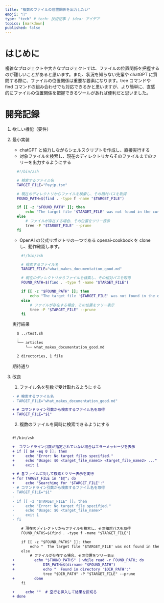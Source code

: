 ```yaml
---
title: "複数のファイルの位置関係を出力したい"
emoji: "🍣"
type: "tech" # tech: 技術記事 / idea: アイデア
topics: [markdown]
published: false
---
```


# はじめに

複雑なプロジェクトや大きなプロジェクトでは、ファイルの位置関係を把握するのが難しいことがあると思います。また、状況を知らない先輩や chatGPT に質問する際に、ファイルの位置関係は重要な要素になります。tree コマンドや find コマンドの組み合わせでも対応できるかと思いますが、より簡単に、直感的にファイルの位置関係を把握できるツールがあれば便利だと思いました。

# 開発記録

1.  欲しい機能（要件）
2.  最小実装

    -   chatGPT と協力しながらシェルスクリプトを作成し、直接実行する
    -   対象ファイルを検索し、現在のディレクトリからそのファイルまでのツリーを出力するようにする

    ```zsh:test.sh
      #!/bin/zsh

      # 検索するファイル名
      TARGET_FILE="Payjp.tsx"

      # 現在のディレクトリからファイルを検索し、その相対パスを取得
      FOUND_PATH=$(find . -type f -name "$TARGET_FILE")

      if [[ -z "$FOUND_PATH" ]]; then
          echo "The target file '$TARGET_FILE' was not found in the current directory or any subdirectories."
      else
          # ファイルが存在する場合、その位置をツリー表示
          tree -P "$TARGET_FILE" --prune
      fi

    ```

    -   OpenAI の公式リポジトリの一つである openai-cookbook を clone し、動作確認します。

    ```zsh:test.sh
        #!/bin/zsh

        # 検索するファイル名
        TARGET_FILE="what_makes_documentation_good.md"

        # 現在のディレクトリからファイルを検索し、その相対パスを取得
        FOUND_PATH=$(find . -type f -name "$TARGET_FILE")

        if [[ -z "$FOUND_PATH" ]]; then
            echo "The target file '$TARGET_FILE' was not found in the current directory or any subdirectories."
        else
            # ファイルが存在する場合、その位置をツリー表示
            tree -P "$TARGET_FILE" --prune
        fi

    ```

    実行結果

    ```zsh
      $ ../test.sh
      .
      └── articles
          └── what_makes_documentation_good.md

      2 directories, 1 file
    ```

    期待通り

3.  改良

    1. ファイル名を引数で受け取れるようにする

    ```diff zsh:test.sh
    - # 検索するファイル名
    - TARGET_FILE="what_makes_documentation_good.md"

    + # コマンドライン引数から検索するファイル名を取得
    + TARGET_FILE="$1"
    ```

    2. 複数のファイルを同時に検索できるようにする

    ```diff zsh:test.sh

    #!/bin/zsh

    +  コマンドライン引数が指定されていない場合はエラーメッセージを表示
    + if [[ $# -eq 0 ]]; then
    +     echo "Error: No target files specified."
    +     echo "Usage: $0 <target_file_name1> <target_file_name2> ..."
    +     exit 1

    + # 各ファイルに対して検索とツリー表示を実行
    + for TARGET_FILE in "$@"; do
    +     echo "Searching for '$TARGET_FILE':"
    - # コマンドライン引数から検索するファイル名を取得
    - TARGET_FILE="$1"
    -
    - if [[ -z "$TARGET_FILE" ]]; then
    -     echo "Error: No target file specified."
    -     echo "Usage: $0 <target_file_name>"
    -     exit 1
    - fi

        # 現在のディレクトリからファイルを検索し、その相対パスを取得
        FOUND_PATHS=$(find . -type f -name "$TARGET_FILE")

        if [[ -z "$FOUND_PATHS" ]]; then
            echo "  The target file '$TARGET_FILE' was not found in the current directory or any subdirectories."
        else
            # ファイルが存在する場合、その位置をツリー表示
    +         echo "$FOUND_PATHS" | while read -r FOUND_PATH; do
    +             DIR_PATH=$(dirname "$FOUND_PATH")
    +             echo "  Found in directory '$DIR_PATH':"
                  tree "$DIR_PATH" -P "$TARGET_FILE" --prune
    +         done
        fi

    +     echo ""  # 空行を挿入して結果を区切る
    + done


    ```

